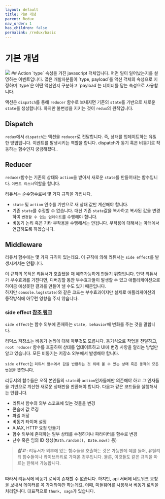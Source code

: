 ```yaml
---
layout: default
title: 기본 개념
parent: Redux
nav_order: 1
has_children: false
permalink: /redux/basic
---
```


# 기본 개념

<img src="https://redux.js.org/assets/images/ReduxAsyncDataFlowDiagram-d97ff38a0f4da0f327163170ccc13e80.gif" />
## Action
`type` 속성을 가진 javascript 객체입니다. 어떤 일이 일어났는지를 설명하는 이벤트입니다. 많은 개발자분들이 `type, payload`를 액션 객체의 속성으로 지정하며 `type`은 어떤 액션인지 구분하고 `payload`는 데이터를 담는 속성으로 사용합니다.

액션은 `dispatch`를 통해 `reducer` 함수로 보내지면 기존의 `state`를 기반으로 새로운 `state`를 생성합니다. 하지만 불변성을 지키는 것이 `redux`의 원칙입니다.

## Dispatch
`redux`에서 `dispatch`는 액션을 `reducer`로 전달합니다. 즉, 상태를 업데이트하는 유일한 방법입니다. 이벤트를 발생시키는 역할을 합니다.
dispatch가 동기 혹은 비동기로 작동하는 함수인지 궁금해졌다..

## Reducer
`reducer`함수는 기존의 상태와 `action`을 받아서 새로운 `state`를 만들어내는 함수입니다. `이벤트 리스너`역할을 합니다.

리듀서는 순수함수로써 몇 가지 규칙을 가집니다.
- `state` 및 `action` 인수를 기반으로 새 상태 값만 계산해야 합니다.
- 기존 `state`를 수정할 수 없습니다. 대신 기존 `state`값을 복사하고 복사된 값을 변경하여 `변경할 수 없는 업데이트`를 수행해야 합니다.
- 비동기 논리 혹은 기타 부작용을 수행해서는 안됩니다. 부작용에 대해서는 아래에서 언급하도록 하겠습니다.

## Middleware
리듀서 함수에는 몇 가지 규칙이 있는데요. 이 규칙에 의해 리듀서는 `side effect`를 발생시켜서는 안됩니다.

이 규칙의 목적은 리듀서가 호출됐을 때 예측가능하게 만들기 위함입니다. 만약 리듀서가 부수효과를 가진다면, 디버깅할 동안 부수효과들이 발생할 수 있고 애플리케이션으로 하여금 예상못한 결과를 만들어 낼 수도 있기 때문입니다.<br>
하지만 `console.log(state)`와 같은 코드는 부수효과이지만 실제로 애플리케이션의 동작방식에 아무런 영향을 주지 않습니다.


### side effect [참조 링크](https://baeharam.netlify.app/posts/architecture/%EB%B2%88%EC%97%AD-%EB%A6%AC%EB%8D%95%EC%8A%A4-%EC%8A%A4%ED%83%80%EC%9D%BC-%EA%B0%80%EC%9D%B4%EB%93%9C)
`side effect`는 함수 외부에 존재하는 `state, behavior`에 변화를 주는 것을 말합니다.

리덕스 저장소는 비동기 논리에 대해 아무것도 모릅니다. 동기식으로 작업을 전달하고, `root reducer` 함수를 호출하여 상태를 업데이트하고 UI에 변경 사항을 알리는 방법만 알고 있습니다. 모든 비동기는 저장소 외부에서 발생해야 합니다.

`side effect`는 `리듀서 함수에서 값을 반환하는 것 외에 볼 수 있는 상태 혹은 동작의 모든 변경`을 뜻합니다.

리듀서의 함수들은 오직 본인들의 `state`와 `action`인자들에만 의존해야 하고 그 인자들을 기반으로 계산한 새로운 상태만을 반환해야 합니다. 다음과 같은 코드들을 실행해서는 안됩니다.

- 리듀서 함수의 외부 스코프에 있는 것들을 변경
- 콘솔에 값 로깅
- 파일 저장
- 비동기 타이머 설정
- AJAX, HTTP 요청 만들기
- 함수 외부에 존재하는 일부 상태를 수정하거나 파라미터를 함수로 변경
- 난수 혹은 임의 ID 생성(`Math.random(), Date.now()` 등)

> **_참고_** : 리듀서가 외부에 있는 함수들을 호출하는 것은 가능한데 예를 들어, 유틸리티 함수들이나 라이브러리로 가져온 경우입니다. 물론, 이것들도 같은 규칙을 따르는 한해서 가능합니다.<br><br>

따라서 리듀서에 비동기 로직이 존재할 수 없습니다. 하지만, api 서버에 네트워크 요청을 보내서 데이터를 꼭 가져와야만 하는데요. 이때, 미들웨어를 사용해서 비동기 로직을 처리합니다. 대표적으로 `thunk, saga`가 있습니다.